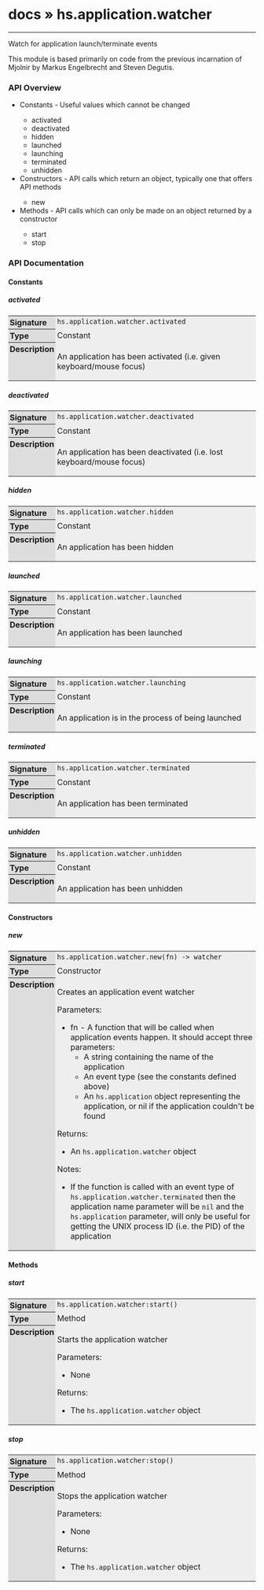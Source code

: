 # [docs](index.md) » hs.application.watcher
---

Watch for application launch/terminate events

This module is based primarily on code from the previous incarnation of Mjolnir by [Markus Engelbrecht](https://github.com/mgee) and [Steven Degutis](https://github.com/sdegutis/).

<style type="text/css">
	a { text-decoration: none; }
	a:hover { text-decoration: underline; }
	th { background-color: #DDDDDD; vertical-align: top; padding: 3px; }
	td { width: 100%; background-color: #EEEEEE; vertical-align: top; padding: 3px; }
	table { width: 100% ; border: 1px solid #0; text-align: left; }
	section > table table td { width: 0; }
</style>
<link rel="stylesheet" href="../../css/docs.css" type="text/css" media="screen" />
<h3>API Overview</h3>
<ul>
<li>Constants - Useful values which cannot be changed</li>
  <ul>
	<li><a href="#activated">activated</a></li>
	<li><a href="#deactivated">deactivated</a></li>
	<li><a href="#hidden">hidden</a></li>
	<li><a href="#launched">launched</a></li>
	<li><a href="#launching">launching</a></li>
	<li><a href="#terminated">terminated</a></li>
	<li><a href="#unhidden">unhidden</a></li>
  </ul>
<li>Constructors - API calls which return an object, typically one that offers API methods</li>
  <ul>
	<li><a href="#new">new</a></li>
  </ul>
<li>Methods - API calls which can only be made on an object returned by a constructor</li>
  <ul>
	<li><a href="#start">start</a></li>
	<li><a href="#stop">stop</a></li>
  </ul>
</ul>
<h3>API Documentation</h3>
<h4 class="documentation-section">Constants</h4>
  <section id="activated">
	<h5><a href="#activated">activated</a></h5>
	<table>
	  <tr>
		<th>Signature</th>
		<td><code>hs.application.watcher.activated</code></td>
	  </tr>
	  <tr>
		<th>Type</th>
		<td>Constant</td>
	  </tr>
	  <tr>
		<th>Description</th>
		<td><p>An application has been activated (i.e. given keyboard/mouse focus)</p>
</td>
	  </tr>
	</table>
  </section>
  <section id="deactivated">
	<h5><a href="#deactivated">deactivated</a></h5>
	<table>
	  <tr>
		<th>Signature</th>
		<td><code>hs.application.watcher.deactivated</code></td>
	  </tr>
	  <tr>
		<th>Type</th>
		<td>Constant</td>
	  </tr>
	  <tr>
		<th>Description</th>
		<td><p>An application has been deactivated (i.e. lost keyboard/mouse focus)</p>
</td>
	  </tr>
	</table>
  </section>
  <section id="hidden">
	<h5><a href="#hidden">hidden</a></h5>
	<table>
	  <tr>
		<th>Signature</th>
		<td><code>hs.application.watcher.hidden</code></td>
	  </tr>
	  <tr>
		<th>Type</th>
		<td>Constant</td>
	  </tr>
	  <tr>
		<th>Description</th>
		<td><p>An application has been hidden</p>
</td>
	  </tr>
	</table>
  </section>
  <section id="launched">
	<h5><a href="#launched">launched</a></h5>
	<table>
	  <tr>
		<th>Signature</th>
		<td><code>hs.application.watcher.launched</code></td>
	  </tr>
	  <tr>
		<th>Type</th>
		<td>Constant</td>
	  </tr>
	  <tr>
		<th>Description</th>
		<td><p>An application has been launched</p>
</td>
	  </tr>
	</table>
  </section>
  <section id="launching">
	<h5><a href="#launching">launching</a></h5>
	<table>
	  <tr>
		<th>Signature</th>
		<td><code>hs.application.watcher.launching</code></td>
	  </tr>
	  <tr>
		<th>Type</th>
		<td>Constant</td>
	  </tr>
	  <tr>
		<th>Description</th>
		<td><p>An application is in the process of being launched</p>
</td>
	  </tr>
	</table>
  </section>
  <section id="terminated">
	<h5><a href="#terminated">terminated</a></h5>
	<table>
	  <tr>
		<th>Signature</th>
		<td><code>hs.application.watcher.terminated</code></td>
	  </tr>
	  <tr>
		<th>Type</th>
		<td>Constant</td>
	  </tr>
	  <tr>
		<th>Description</th>
		<td><p>An application has been terminated</p>
</td>
	  </tr>
	</table>
  </section>
  <section id="unhidden">
	<h5><a href="#unhidden">unhidden</a></h5>
	<table>
	  <tr>
		<th>Signature</th>
		<td><code>hs.application.watcher.unhidden</code></td>
	  </tr>
	  <tr>
		<th>Type</th>
		<td>Constant</td>
	  </tr>
	  <tr>
		<th>Description</th>
		<td><p>An application has been unhidden</p>
</td>
	  </tr>
	</table>
  </section>
<h4 class="documentation-section">Constructors</h4>
  <section id="new">
	<h5><a href="#new">new</a></h5>
	<table>
	  <tr>
		<th>Signature</th>
		<td><code>hs.application.watcher.new(fn) -&gt; watcher</code></td>
	  </tr>
	  <tr>
		<th>Type</th>
		<td>Constructor</td>
	  </tr>
	  <tr>
		<th>Description</th>
		<td><p>Creates an application event watcher</p>
<p>Parameters:</p>
<ul>
<li>fn - A function that will be called when application events happen. It should accept three parameters:<ul>
<li>A string containing the name of the application</li>
<li>An event type (see the constants defined above)</li>
<li>An <code>hs.application</code> object representing the application, or nil if the application couldn't be found</li>
</ul>
</li>
</ul>
<p>Returns:</p>
<ul>
<li>An <code>hs.application.watcher</code> object</li>
</ul>
<p>Notes:</p>
<ul>
<li>If the function is called with an event type of <code>hs.application.watcher.terminated</code> then the application name parameter will be <code>nil</code> and the <code>hs.application</code> parameter, will only be useful for getting the UNIX process ID (i.e. the PID) of the application</li>
</ul>
</td>
	  </tr>
	</table>
  </section>
<h4 class="documentation-section">Methods</h4>
  <section id="start">
	<h5><a href="#start">start</a></h5>
	<table>
	  <tr>
		<th>Signature</th>
		<td><code>hs.application.watcher:start()</code></td>
	  </tr>
	  <tr>
		<th>Type</th>
		<td>Method</td>
	  </tr>
	  <tr>
		<th>Description</th>
		<td><p>Starts the application watcher</p>
<p>Parameters:</p>
<ul>
<li>None</li>
</ul>
<p>Returns:</p>
<ul>
<li>The <code>hs.application.watcher</code> object</li>
</ul>
</td>
	  </tr>
	</table>
  </section>
  <section id="stop">
	<h5><a href="#stop">stop</a></h5>
	<table>
	  <tr>
		<th>Signature</th>
		<td><code>hs.application.watcher:stop()</code></td>
	  </tr>
	  <tr>
		<th>Type</th>
		<td>Method</td>
	  </tr>
	  <tr>
		<th>Description</th>
		<td><p>Stops the application watcher</p>
<p>Parameters:</p>
<ul>
<li>None</li>
</ul>
<p>Returns:</p>
<ul>
<li>The <code>hs.application.watcher</code> object</li>
</ul>
</td>
	  </tr>
	</table>
  </section>
